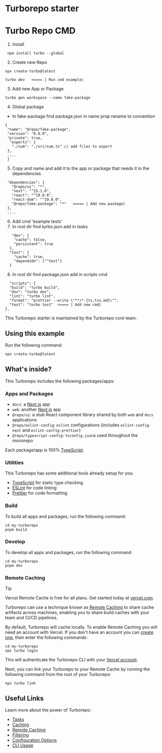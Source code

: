 # Turborepo starter

# Turbo Repo CMD

1. Install

```
 npm install turbo --global
```

2. Create new Repo

```
npx create-turbo@latest

turbo dev   <==== | Run cmd example|
```

3. Add new App or Package

```
turbo gen workspace --name fake-package
```

4. Global package

- In fake-package find package.json in name prop rename to convention

```
{
 "name": "@repo/fake-package",
 "version": "0.0.0",
 "private": true,
  "exports": {
   "./sum": "./src/sum.ts" // add files to export
 },
 ....
 }
```

5. Copy and name and add it to the app or package that needs it in the dependencies

```
 "dependencies": {
   "@repo/ui": "*",
   "next": "^15.1.6",
   "react": "^19.0.0",
   "react-dom": "^19.0.0",
   "@repo/fake-package": "*"   <==== | Add new package|
 },
 ....
```

6. Add cmd 'example tests'
7. In root dir find turbo.json add in tasks

```
   "dev": {
    "cache": false,
    "persistent": true
  },
  "test": {
    "cache": true,
    "dependsOn": ["^test"]
  }
```

8. In root dir find package.json add in scripts cmd

```
  "scripts": {
  "build": "turbo build",
  "dev": "turbo dev",
  "lint": "turbo lint",
  "format": "prettier --write \"**/*.{ts,tsx,md}\"",
  "test": "turbo test"  <==== | Add new cmd|
},
```

This Turborepo starter is maintained by the Turborepo core team.

## Using this example

Run the following command:

```sh
npx create-turbo@latest
```

## What's inside?

This Turborepo includes the following packages/apps:

### Apps and Packages

- `docs`: a [Next.js](https://nextjs.org/) app
- `web`: another [Next.js](https://nextjs.org/) app
- `@repo/ui`: a stub React component library shared by both `web` and `docs` applications
- `@repo/eslint-config`: `eslint` configurations (includes `eslint-config-next` and `eslint-config-prettier`)
- `@repo/typescript-config`: `tsconfig.json`s used throughout the monorepo

Each package/app is 100% [TypeScript](https://www.typescriptlang.org/).

### Utilities

This Turborepo has some additional tools already setup for you:

- [TypeScript](https://www.typescriptlang.org/) for static type checking
- [ESLint](https://eslint.org/) for code linting
- [Prettier](https://prettier.io) for code formatting

### Build

To build all apps and packages, run the following command:

```
cd my-turborepo
pnpm build
```

### Develop

To develop all apps and packages, run the following command:

```
cd my-turborepo
pnpm dev
```

### Remote Caching

> [!TIP]
> Vercel Remote Cache is free for all plans. Get started today at [vercel.com](https://vercel.com/signup?/signup?utm_source=remote-cache-sdk&utm_campaign=free_remote_cache).

Turborepo can use a technique known as [Remote Caching](https://turbo.build/repo/docs/core-concepts/remote-caching) to share cache artifacts across machines, enabling you to share build caches with your team and CI/CD pipelines.

By default, Turborepo will cache locally. To enable Remote Caching you will need an account with Vercel. If you don't have an account you can [create one](https://vercel.com/signup?utm_source=turborepo-examples), then enter the following commands:

```
cd my-turborepo
npx turbo login
```

This will authenticate the Turborepo CLI with your [Vercel account](https://vercel.com/docs/concepts/personal-accounts/overview).

Next, you can link your Turborepo to your Remote Cache by running the following command from the root of your Turborepo:

```
npx turbo link
```

## Useful Links

Learn more about the power of Turborepo:

- [Tasks](https://turbo.build/repo/docs/core-concepts/monorepos/running-tasks)
- [Caching](https://turbo.build/repo/docs/core-concepts/caching)
- [Remote Caching](https://turbo.build/repo/docs/core-concepts/remote-caching)
- [Filtering](https://turbo.build/repo/docs/core-concepts/monorepos/filtering)
- [Configuration Options](https://turbo.build/repo/docs/reference/configuration)
- [CLI Usage](https://turbo.build/repo/docs/reference/command-line-reference)
